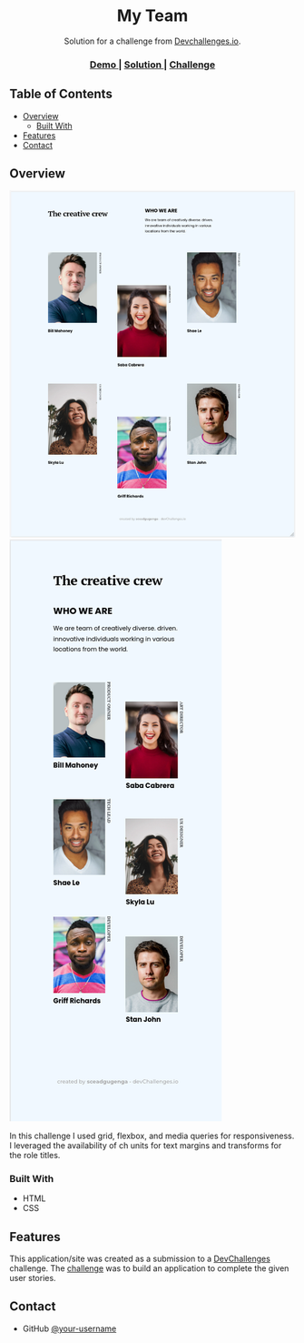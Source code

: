 <!-- Please update value in the {}  -->

<h1 align="center">My Team</h1>

<div align="center">
   Solution for a challenge from  <a href="http://devchallenges.io" target="_blank">Devchallenges.io</a>.
</div>

<div align="center">
  <h3>
    <a href="https://636ea68ca5d32731a89bd9eb--celebrated-sable-00c796.netlify.app/">
      Demo
    </a>
    <span> | </span>
    <a href="https://github.com/sceadgugenga/my-team-page-master-11-4">
      Solution
    </a>
    <span> | </span>
    <a href="https://devchallenges.io/challenges/hhmesazsqgKXrTkYkt0U">
      Challenge
    </a>
  </h3>
</div>

<!-- TABLE OF CONTENTS -->

## Table of Contents

- [Overview](#overview)
  - [Built With](#built-with)
- [Features](#features)
- [Contact](#contact)


<!-- OVERVIEW -->

## Overview

![screenshot](https://github.com/sceadgugenga/my-team-page-master-11-4/blob/master/desktop_screenshot.png)
![screenshot](https://github.com/sceadgugenga/my-team-page-master-11-4/blob/master/mobile_screenshot.png)

In this challenge I used grid, flexbox, and media queries for responsiveness. I leveraged the availability of ch units for text margins and transforms for the role titles.  

### Built With

<!-- This section should list any major frameworks that you built your project using. Here are a few examples.-->

- HTML
- CSS

## Features

<!-- List the features of your application or follow the template. Don't share the figma file here :) -->

This application/site was created as a submission to a [DevChallenges](https://devchallenges.io/challenges) challenge. The [challenge](https://devchallenges.io/challenges/hhmesazsqgKXrTkYkt0U) was to build an application to complete the given user stories.


## Contact

- GitHub [@your-username](https://github.com/sceadgugenga)

